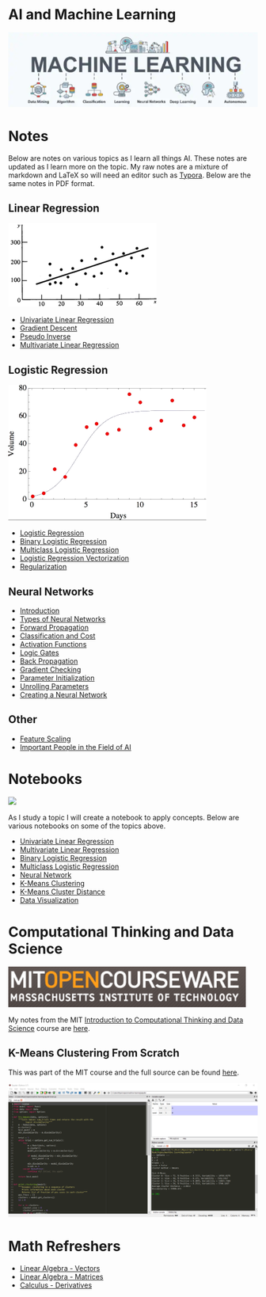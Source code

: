 # AI and Machine Learning

![Machine Learning](images/ml.png)

# Notes

Below are notes on various topics as I learn all things AI. These notes are updated as I learn more on the topic. My raw notes are a mixture of markdown and LaTeX so will need an editor such as [Typora](https://typora.io/). Below are the same notes in PDF format.

## Linear Regression

![Linear Regression](images/linear-regression.png)

* [Univariate Linear Regression](notes/pdf/1-1-univariate-linear-regression.pdf)
* [Gradient Descent](notes/pdf/1-1-univariate-linear-regression.pdf)
* [Pseudo Inverse](notes/pdf/1-3-pseudo-inverse.pdf)
* [Multivariate Linear Regression](notes/pdf/1-4-multivariate-linear-regression.pdf)

## Logistic Regression

![Logistic Regression](images/logistic-regression.png)

* [Logistic Regression](notes/pdf/4-0-logistic-regrsssion.pdf)
* [Binary Logistic Regression](notes/pdf/4-1-logistic-regression-binary.pdf)
* [Multiclass Logistic Regression](notes/pdf/4-2-logistic-regression-multiclass.pdf)
* [Logistic Regression Vectorization](notes/pdf/4-3-logistic-regression-vectorization.pdf)
* [Regularization](notes/pdf/5-0-regularizaion.pdf)

## Neural Networks

* [Introduction](notes/pdf/6-0-neural-networks.pdf)
* [Types of Neural Networks](notes/pdf/6-1-types-of-neural-networks.pdf)
* [Forward Propagation](notes/pdf/6-05-nn-forward-propagation.pdf)
* [Classification and Cost](notes/pdf/6-10-nn-classification-and-cost.pdf)
* [Activation Functions](notes/pdf/6-30-nn-activation-functions.pdf)
* [Logic Gates](notes/pdf/6-40-nn-logic-gates.pdf)
* [Back Propagation](notes/pdf/6-50-nn-back-propagation.pdf)
* [Gradient Checking](notes/pdf/6-50-nn-gradient-checking.pdf)
* [Parameter Initialization](notes/pdf/6-20-nn-parameter-init.pdf)
* [Unrolling Parameters](notes/pdf/6-25-nn-unrolling-parameters.pdf)
* [Creating a Neural Network](notes/pdf/6-60-nn-create-neural-network.pdf)

## Other

* [Feature Scaling](notes/pdf/2-0-feature-scaling.pdf)
* [Important People in the Field of AI](notes/pdf/100-important-people.pdf)

# Notebooks

![](https://jupyter.org/assets/nav_logo.svg)

As I study a topic I will create a notebook to apply concepts. Below are various notebooks on some of the topics above.

* [Univariate Linear Regression](notebooks/univariate-linear-regression.ipynb)
* [Multivariate Linear Regression](notebooks/multivariate-linear-regression.ipynb)
* [Binary Logistic Regression](notebooks/binary-logistic-regression.ipynb)
* [Multiclass Logistic Regression](notebooks/multiclass-logistic-regression.ipynb)
* [Neural Network](notebooks/neural-network.ipynb)
* [K-Means Clustering](notebooks/clustering-kmeans.ipynb)
* [K-Means Cluster Distance](notebooks/cluster-distance.ipynb)
* [Data Visualization](notebooks/data-visualization.ipynb)

# Computational Thinking and Data Science

![MIT Open CourseWare](images/mit_ocw.png)

My notes from the MIT [Introduction to Computational Thinking and Data Science](https://ocw.mit.edu/courses/electrical-engineering-and-computer-science/6-0002-introduction-to-computational-thinking-and-data-science-fall-2016/) course are [here](notes/pdf/99-2-comp-thinking-data-science.pdf).

## K-Means Clustering From Scratch

This was part of the MIT course and the full source can be found [here](/python/kmeans).

![Spyder](images/spyder.png)

# Math Refreshers

* [Linear Algebra - Vectors](notes/pdf/88-1-linear-algebra-vectors.pdf)
* [Linear Algebra - Matrices](notes/pdf/88-2-linear-algebra-matrices.pdf)
* [Calculus - Derivatives](notes/pdf/99-2-calculus-derivative.pdf)
